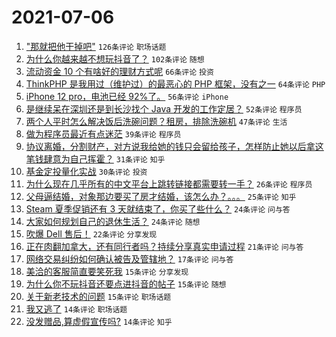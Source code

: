# 2021-07-06

1. ["那就把他干掉吧"](https://www.v2ex.com/t/787776) `126条评论` `职场话题`
1. [为什么你越来越不想玩抖音了？](https://www.v2ex.com/t/787774) `102条评论` `随想`
1. [流动资金 10 个有啥好的理财方式呢](https://www.v2ex.com/t/787779) `66条评论` `投资`
1. [ThinkPHP 是我用过（维护过）的最恶心的 PHP 框架，没有之一](https://www.v2ex.com/t/787809) `64条评论` `PHP`
1. [iPhone 12 pro，电池已经 92%了。](https://www.v2ex.com/t/787765) `56条评论` `iPhone`
1. [是继续呆在深圳还是到长沙找个 Java 开发的工作定居？](https://www.v2ex.com/t/787884) `52条评论` `程序员`
1. [两个人平时怎么解决饭后洗碗问题？租房，排除洗碗机](https://www.v2ex.com/t/787920) `47条评论` `生活`
1. [做为程序员最近有点迷茫](https://www.v2ex.com/t/787786) `39条评论` `程序员`
1. [协议离婚，分割财产，对方说我给她的钱只会留给孩子，怎样防止她以后拿这笔钱肆意为自己挥霍？](https://www.v2ex.com/t/787784) `31条评论` `知乎`
1. [基金定投量化实战](https://www.v2ex.com/t/787907) `30条评论` `投资`
1. [为什么现在几乎所有的中文平台上跳转链接都需要转一手？](https://www.v2ex.com/t/787858) `26条评论` `程序员`
1. [父母逼结婚，对象那边要买了房才结婚，该怎么办？。。。](https://www.v2ex.com/t/787791) `25条评论` `知乎`
1. [Steam 夏季促销还有 3 天就结束了，你买了些什么？](https://www.v2ex.com/t/787867) `24条评论` `问与答`
1. [大家如何规划自己的退休生活？](https://www.v2ex.com/t/787826) `24条评论` `随想`
1. [吹爆 Dell 售后！](https://www.v2ex.com/t/787805) `22条评论` `分享发现`
1. [正在肉翻加拿大，还有同行者吗？持续分享真实申请过程](https://www.v2ex.com/t/787789) `21条评论` `问与答`
1. [网络交易纠纷如何确认被告及管辖地？](https://www.v2ex.com/t/787843) `17条评论` `问与答`
1. [美洽的客服简直要笑死我](https://www.v2ex.com/t/787891) `15条评论` `分享发现`
1. [为什么你不玩抖音还要点进抖音的帖子](https://www.v2ex.com/t/787854) `15条评论` `随想`
1. [关于新老技术的问题](https://www.v2ex.com/t/787796) `15条评论` `职场话题`
1. [我又逃了](https://www.v2ex.com/t/787827) `14条评论` `职场话题`
1. [没发赠品,算虚假宣传吗?](https://www.v2ex.com/t/787813) `14条评论` `知乎`

